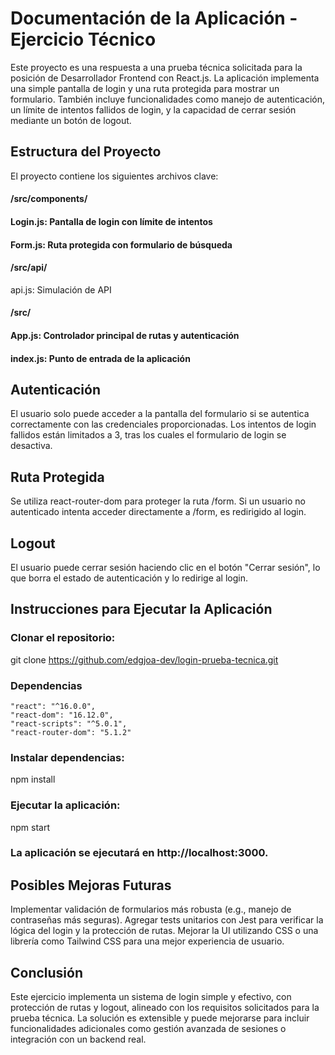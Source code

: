# Documentación de la Aplicación - Ejercicio Técnico
Este proyecto es una respuesta a una prueba técnica solicitada para la posición de Desarrollador Frontend con React.js. La aplicación implementa una simple pantalla de login y una ruta protegida para mostrar un formulario. También incluye funcionalidades como manejo de autenticación, un límite de intentos fallidos de login, y la capacidad de cerrar sesión mediante un botón de logout.

## Estructura del Proyecto
El proyecto contiene los siguientes archivos clave:

#### /src/components/

#### Login.js: Pantalla de login con límite de intentos

#### Form.js: Ruta protegida con formulario de búsqueda

#### /src/api/
api.js: Simulación de API

#### /src/

#### App.js: Controlador principal de rutas y autenticación

#### index.js: Punto de entrada de la aplicación

## Autenticación

El usuario solo puede acceder a la pantalla del formulario si se autentica correctamente con las credenciales proporcionadas. Los intentos de login fallidos están limitados a 3, tras los cuales el formulario de login se desactiva.

## Ruta Protegida
Se utiliza react-router-dom para proteger la ruta /form. Si un usuario no autenticado intenta acceder directamente a /form, es redirigido al login.

## Logout
El usuario puede cerrar sesión haciendo clic en el botón "Cerrar sesión", lo que borra el estado de autenticación y lo redirige al login.

## Instrucciones para Ejecutar la Aplicación
### Clonar el repositorio:
 git clone https://github.com/edgjoa-dev/login-prueba-tecnica.git

### Dependencias
    "react": "^16.0.0",
    "react-dom": "16.12.0",
    "react-scripts": "^5.0.1",
    "react-router-dom": "5.1.2"

### Instalar dependencias:
npm install

### Ejecutar la aplicación:
npm start

### La aplicación se ejecutará en http://localhost:3000.



## Posibles Mejoras Futuras
Implementar validación de formularios más robusta (e.g., manejo de contraseñas más seguras).
Agregar tests unitarios con Jest para verificar la lógica del login y la protección de rutas.
Mejorar la UI utilizando CSS o una librería como Tailwind CSS para una mejor experiencia de usuario.

## Conclusión
Este ejercicio implementa un sistema de login simple y efectivo, con protección de rutas y logout, alineado con los requisitos solicitados para la prueba técnica. La solución es extensible y puede mejorarse para incluir funcionalidades adicionales como gestión avanzada de sesiones o integración con un backend real.